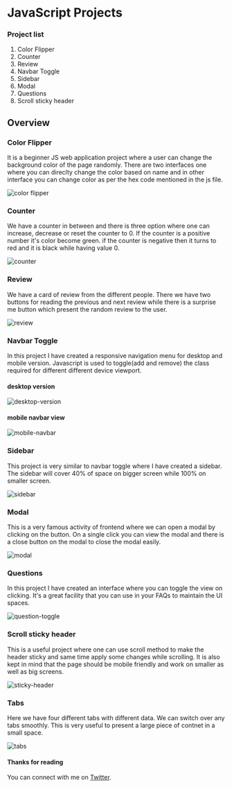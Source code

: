 # JavaScript Projects


### Project list
1. Color Flipper
2. Counter
3. Review
4. Navbar Toggle
5. Sidebar
6. Modal
7. Questions
8. Scroll sticky header


## Overview
### Color Flipper
It is a beginner JS web application project where a user can change the background color of the page randomly. There are two interfaces one where you can direclty change the color based on name and in other interface you can change color as per the hex code mentioned in the js file.

![color flipper](https://github.com/anubhavsinghgtm/JavaScript-Projects/blob/d695b0cb66d513c005c43525c6a70661eacb7df0/Color%20Flipper/screenshots/colorFlipper2.png)

### Counter
We have a counter in between and there is three option where one can increase, decrease or reset the counter to 0. If the counter is a positive number it's color become green. if the counter is negative then it turns to red and it is black while having value 0.

![counter](https://github.com/anubhavsinghgtm/JavaScript-Projects/blob/f7b092ab3a908896b7af931e892c02daaf873790/Counter/screenshots/counter.png)

### Review
We have a card of review from the different people. There we have two buttons for reading the previous and next review while there is a surprise me button which present the random review to the user.

![review](https://github.com/anubhavsinghgtm/JavaScript-Projects/blob/f7b092ab3a908896b7af931e892c02daaf873790/Reviews/screenshots/review.png)

### Navbar Toggle
In this project I have created a responsive navigation menu for desktop and mobile version. Javascript is used to toggle(add and remove) the class required for different different device viewport. 

#### desktop version
![desktop-version](https://github.com/anubhavsinghgtm/JavaScript-Projects/blob/df517dd020ac0a2b741e3ca1560bf30859a0613d/Navbar%20Toggle/Screenshots/desktop-version.png)

#### mobile navbar view
![mobile-navbar](https://github.com/anubhavsinghgtm/JavaScript-Projects/blob/df517dd020ac0a2b741e3ca1560bf30859a0613d/Navbar%20Toggle/Screenshots/mob-nav.png)


### Sidebar
This project is very similar to navbar toggle where I have created a sidebar. The sidebar will cover 40% of space on bigger screen while 100% on smaller screen.


![sidebar](https://github.com/anubhavsinghgtm/JavaScript-Projects/blob/3ba75e5773bedeefd79de622f718625a604a7500/Sidebar/Screenshot/sidebar.png)


### Modal
This is a very famous activity of frontend where we can open a modal by clicking on the button. On a single click you can view the modal and there is a close button on the modal to close the modal easily.

![modal](https://github.com/anubhavsinghgtm/JavaScript-Projects/blob/3735b6b481847d98f4af3fa84dfe994c71bfd4bf/Modal/Screenshot/modal.png)


### Questions
In this project I have created an interface where you can toggle the view on clicking. It's a great facility that you can use in your FAQs to maintain the UI spaces.

![question-toggle](https://github.com/anubhavsinghgtm/JavaScript-Projects/blob/08774212a7d8101432b486c44f6ebbbb2a4ba81e/Question/Screenshots/toggleView.png)

### Scroll sticky header
This is a useful project where one can use scroll method to make the header sticky and same time apply some changes while scrolling. It is also kept in mind that the page should be mobile friendly and work on smaller as well as big screens.

![sticky-header](https://github.com/anubhavsinghgtm/JavaScript-Projects/blob/2ae4ef3c51805903c953d04cc4a6b4de21de910e/Scroll/Screenshots/sticky%20header.jpg)


### Tabs
Here we have four different tabs with different data. We can switch over any tabs smoothly. This is very useful to present a large piece of contnet in a small space.

![tabs](https://github.com/anubhavsinghgtm/JavaScript-Projects/blob/942b1dc8e130cbad0123ad0a74f57b1d6bdfa02b/Tabs/Screenshots/tabs.jpg)

#### Thanks for reading
You can connect with me on [Twitter](https://twitter.com/anubhavsinghgtm).